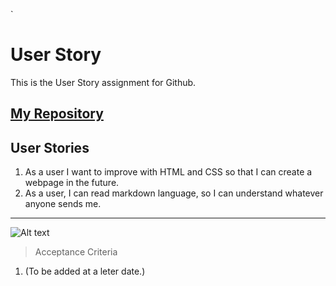 `
# User Story

This is the User Story assignment for Github.

[My Repository](https://github.com/D-Ma-B?tab=repositories)
---
## User Stories
1. As a user I want to improve with HTML and CSS so that I can create a webpage in the future.
2. As a user, I can read markdown language, so I can understand whatever anyone sends me.
--- 
![Alt text](https://www.udacity.com/blog/wp-content/uploads/2020/06/HTML_Blog-scaled.jpeg)

> Acceptance Criteria
1. (To be added at a leter date.)